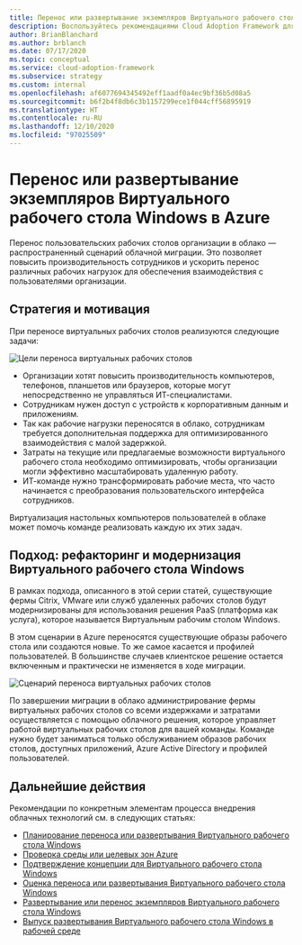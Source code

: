 ```yaml
---
title: Перенос или развертывание экземпляров Виртуального рабочего стола Windows в Azure
description: Воспользуйтесь рекомендациями Cloud Adoption Framework для переноса или развертывания экземпляров Виртуального рабочего стола Windows в Azure.
author: BrianBlanchard
ms.author: brblanch
ms.date: 07/17/2020
ms.topic: conceptual
ms.service: cloud-adoption-framework
ms.subservice: strategy
ms.custom: internal
ms.openlocfilehash: af6077694345492eff1aadf0a4ec9bf36b5d08a5
ms.sourcegitcommit: b6f2b4f8db6c3b1157299ece1f044cff56895919
ms.translationtype: HT
ms.contentlocale: ru-RU
ms.lasthandoff: 12/10/2020
ms.locfileid: "97025509"
---
```

# <a name="migrate-or-deploy-windows-virtual-desktop-instances-to-azure"></a>Перенос или развертывание экземпляров Виртуального рабочего стола Windows в Azure

Перенос пользовательских рабочих столов организации в облако — распространенный сценарий облачной миграции. Это позволяет повысить производительность сотрудников и ускорить перенос различных рабочих нагрузок для обеспечения взаимодействия с пользователями организации.

## <a name="strategy-and-motivations"></a>Стратегия и мотивация

При переносе виртуальных рабочих столов реализуются следующие задачи:

![Цели переноса виртуальных рабочих столов](../../_images/migrate/wvd/motivations.png)

- Организации хотят повысить производительность компьютеров, телефонов, планшетов или браузеров, которые могут непосредственно не управляться ИТ-специалистами.
- Сотрудникам нужен доступ с устройств к корпоративным данным и приложениям.
- Так как рабочие нагрузки переносятся в облако, сотрудникам требуется дополнительная поддержка для оптимизированного взаимодействия с малой задержкой.
- Затраты на текущие или предлагаемые возможности виртуального рабочего стола необходимо оптимизировать, чтобы организации могли эффективно масштабировать удаленную работу.
- ИТ-команде нужно трансформировать рабочие места, что часто начинается с преобразования пользовательского интерфейса сотрудников.

Виртуализация настольных компьютеров пользователей в облаке может помочь команде реализовать каждую их этих задач.

## <a name="approach-windows-virtual-desktop-refactor-and-modernization"></a>Подход: рефакторинг и модернизация Виртуального рабочего стола Windows

В рамках подхода, описанного в этой серии статей, существующие фермы Citrix, VMware или служб удаленных рабочих столов будут модернизированы для использования решения PaaS (платформа как услуга), которое называется Виртуальным рабочим столом Windows.

В этом сценарии в Azure переносятся существующие образы рабочего стола или создаются новые. То же самое касается и профилей пользователей. В большинстве случаев клиентское решение остается включенным и практически не изменяется в ходе миграции.

![Сценарий переноса виртуальных рабочих столов](../../_images/migrate/wvd/scenario-solution.png)

По завершении миграции в облако администрирование фермы виртуальных рабочих столов со всеми издержками и затратами осуществляется с помощью облачного решения, которое управляет работой виртуальных рабочих столов для вашей команды. Команде нужно будет заниматься только обслуживанием образов рабочих столов, доступных приложений, Azure Active Directory и профилей пользователей.

## <a name="next-steps"></a>Дальнейшие действия

Рекомендации по конкретным элементам процесса внедрения облачных технологий см. в следующих статьях:

- [Планирование переноса или развертывания Виртуального рабочего стола Windows](./plan.md)
- [Проверка среды или целевых зон Azure](./ready.md)
- [Подтверждение концепции для Виртуального рабочего стола Windows](./proof-of-concept.md)
- [Оценка переноса или развертывания Виртуального рабочего стола Windows](./migrate-assess.md)
- [Развертывание или перенос экземпляров Виртуального рабочего стола Windows](./migrate-deploy.md)
- [Выпуск развертывания Виртуального рабочего стола Windows в рабочей среде](./migrate-release.md)
